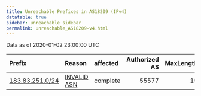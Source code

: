 ```yaml
---
title: Unreachable Prefixes in AS18209 (IPv4)
datatable: true
sidebar: unreachable_sidebar
permalink: unreachable_AS18209-v4.html
---
```


Data as of 2020-01-02 23:00:00 UTC


<div class="datatable-begin"></div>

| Prefix                                                   | Reason                                                                                                 | affected   |   Authorized AS |   MaxLength | Anchor                                       |   unreachable /24s |
|:---------------------------------------------------------|:-------------------------------------------------------------------------------------------------------|:-----------|----------------:|------------:|:---------------------------------------------|-------------------:|
| [183.83.251.0/24](https://stat.ripe.net/183.83.251.0/24) | [INVALID ASN](https://rpki-validator.ripe.net/announcement-preview?asn=AS18209&prefix=183.83.251.0/24) | complete   |           55577 |          15 | [APNIC](unreachable_APNIC_RPKI_Root-v4.html) |                  1 |

<div class="datatable-end"></div>